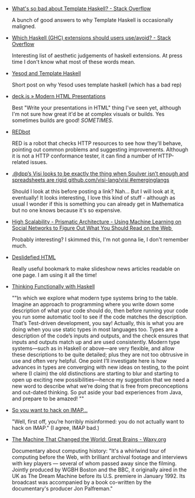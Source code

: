 <!--
.. title: Links
.. date: 2012/10/08 00:47
.. slug: links
.. link:
.. description:
.. tags: haskell, programming, template-haskell, GHC extensions, programming, template-haskell, yesod, javascript, html, presentations, slides, testing, tools, webarchitecture, scalability, deslide, slideshow, programming, functional-programming, types, dependent-types, imap, email
-->


* [What's so bad about Template Haskell? - Stack Overflow](http://stackoverflow.com/questions/10857030/whats-so-bad-about-template-haskell)

	A bunch of good answers to why Template Haskell is occasionally maligned.

* [Which Haskell (GHC) extensions should users use/avoid? - Stack Overflow](http://stackoverflow.com/questions/10845179/which-haskell-ghc-extensions-should-users-use-avoid/10849782#10849782)

	Interesting list of aesthetic judgements of haskell extensions. At press time I don't know what most of these words mean.

* [Yesod and Template Haskell](http://www.yesodweb.com/blog/2011/04/yesod-template-haskell)

	Short post on why Yesod uses template haskell (which has a bad rep)

* [deck.js » Modern HTML Presentations](http://imakewebthings.com/deck.js/)

	Best "Write your presentations in HTML" thing I've seen yet, although I'm not sure how great it'd be at complex visuals or builds. Yes sometimes builds are good! *SOMETIMES*.
	
* [REDbot](http://redbot.org/)

	RED is a robot that checks HTTP resources to see how they'll behave, pointing out common problems and suggesting improvements. Although it is not a HTTP conformance tester, it can find a number of HTTP-related issues. 

* [.@dpp’s Visi looks to be exactly the thing when Soulver isn’t enough and spreadsheets are rigid github.com/visi-lang/visi #emerginglangs](https://github.com/visi-lang/visi)

	Should I look at this before posting a link? Nah... But I will look at it, eventually! It looks interesting, I love this kind of stuff - although as usual I wonder if this is something you can already get in Mathematica but no one knows because it's so expensive.
	
* [High Scalability - Prismatic Architecture - Using Machine Learning on Social Networks to Figure Out What You Should Read on the Web ](http://highscalability.com/blog/2012/7/30/prismatic-architecture-using-machine-learning-on-social-netw.html)

	Probably interesting? I skimmed this, I'm not gonna lie, I don't remember much.
	
* [Deslidefied HTML](http://deslide.clusterfake.net/)

    Really useful bookmark to make slideshow news articles readable on one page. I am using it all the time!
	
* [Thinking Functionally with Haskell](http://pragprog.com/magazines/2012-09/thinking-functionally-with-haskell)

	""In which we explore what modern type systems bring to the table. Imagine an approach to programming where you write down some description of what your code should do, then before running your code you run some automatic tool to see if the code matches the description. That’s Test-driven development, you say!  Actually, this is what you are doing when you use static types in most languages too. Types are a description of the code’s inputs and outputs, and the check ensures that inputs and outputs match up and are used consistently. Modern type systems—such as in Haskell or above—are very flexible, and allow these descriptions to be quite detailed; plus they are not too obtrusive in use and often very helpful.  One point I’ll investigate here is how advances in types are converging with new ideas on testing, to the point where (I claim) the old distinctions are starting to blur and starting to open up exciting new possibilities—hence my suggestion that we need a new word to describe what we’re doing that is free from preconceptions and out-dated thinking.  So put aside your bad experiences from Java, and prepare to be amazed! ""

* [So you want to hack on IMAP…](http://feedproxy.google.com/~r/ezyang/~3/3Vb6-OhkZws/)

    "Well, first off, you’re horribly misinformed: you do not actually want to hack on IMAP." (I agree, IMAP bad.)
	
* [The Machine That Changed the World: Great Brains - Waxy.org](http://waxy.org/2008/06/the_machine_that_changed_the_world/)

    Documentary about computing history:
    "It's a whirlwind tour of computing before the Web, with brilliant archival footage and interviews with key players — several of whom passed away since the filming. Jointly produced by WGBH Boston and the BBC, it originally aired in the UK as The Dream Machine before its U.S. premiere in January 1992. Its broadcast was accompanied by a book co-written by the documentary's producer Jon Palfreman."


	
